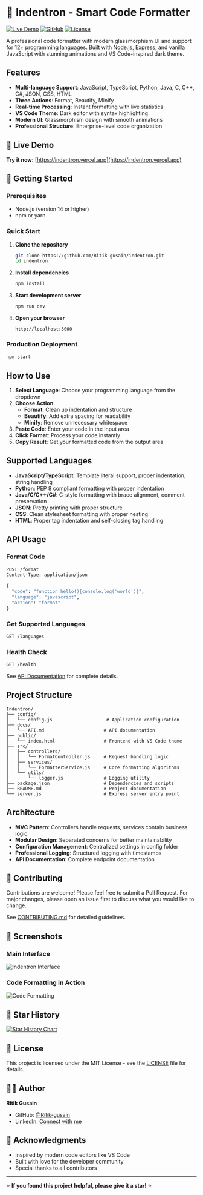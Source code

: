 # 🚀 Indentron - Smart Code Formatter

[![Live Demo](https://img.shields.io/badge/Live-Demo-blue?style=for-the-badge)](https://indentron.vercel.app)
[![GitHub](https://img.shields.io/badge/GitHub-Repository-black?style=for-the-badge&logo=github)](https://github.com/Ritik-gusain/indentron)
[![License](https://img.shields.io/badge/License-MIT-green?style=for-the-badge)](LICENSE)

A professional code formatter with modern glassmorphism UI and support for 12+ programming languages. Built with Node.js, Express, and vanilla JavaScript with stunning animations and VS Code-inspired dark theme.

## Features

- **Multi-language Support**: JavaScript, TypeScript, Python, Java, C, C++, C#, JSON, CSS, HTML
- **Three Actions**: Format, Beautify, Minify
- **Real-time Processing**: Instant formatting with live statistics
- **VS Code Theme**: Dark editor with syntax highlighting
- **Modern UI**: Glassmorphism design with smooth animations
- **Professional Structure**: Enterprise-level code organization

## 🎯 Live Demo

**Try it now:** [https://indentron.vercel.app](https://indentron.vercel.app)

## 🚀 Getting Started

### Prerequisites
- Node.js (version 14 or higher)
- npm or yarn

### Quick Start

1. **Clone the repository**
   ```bash
   git clone https://github.com/Ritik-gusain/indentron.git
   cd indentron
   ```

2. **Install dependencies**
   ```bash
   npm install
   ```

3. **Start development server**
   ```bash
   npm run dev
   ```

4. **Open your browser**
   ```
   http://localhost:3000
   ```

### Production Deployment

```bash
npm start
```

## How to Use

1. **Select Language**: Choose your programming language from the dropdown
2. **Choose Action**: 
   - **Format**: Clean up indentation and structure
   - **Beautify**: Add extra spacing for readability
   - **Minify**: Remove unnecessary whitespace
3. **Paste Code**: Enter your code in the input area
4. **Click Format**: Process your code instantly
5. **Copy Result**: Get your formatted code from the output area

## Supported Languages

- **JavaScript/TypeScript**: Template literal support, proper indentation, string handling
- **Python**: PEP 8 compliant formatting with proper indentation
- **Java/C/C++/C#**: C-style formatting with brace alignment, comment preservation
- **JSON**: Pretty printing with proper structure
- **CSS**: Clean stylesheet formatting with proper nesting
- **HTML**: Proper tag indentation and self-closing tag handling

## API Usage

### Format Code
```bash
POST /format
Content-Type: application/json

{
  "code": "function hello(){console.log('world')}",
  "language": "javascript",
  "action": "format"
}
```

### Get Supported Languages
```bash
GET /languages
```

### Health Check
```bash
GET /health
```

See [API Documentation](docs/API.md) for complete details.

## Project Structure

```
Indentron/
├── config/
│   └── config.js                    # Application configuration
├── docs/
│   └── API.md                      # API documentation
├── public/
│   └── index.html                  # Frontend with VS Code theme
├── src/
│   ├── controllers/
│   │   └── FormatController.js     # Request handling logic
│   ├── services/
│   │   └── FormatterService.js     # Core formatting algorithms
│   └── utils/
│       └── logger.js               # Logging utility
├── package.json                    # Dependencies and scripts
├── README.md                       # Project documentation
└── server.js                       # Express server entry point
```

## Architecture

- **MVC Pattern**: Controllers handle requests, services contain business logic
- **Modular Design**: Separated concerns for better maintainability
- **Configuration Management**: Centralized settings in config folder
- **Professional Logging**: Structured logging with timestamps
- **API Documentation**: Complete endpoint documentation

## 🤝 Contributing

Contributions are welcome! Please feel free to submit a Pull Request. For major changes, please open an issue first to discuss what you would like to change.

See [CONTRIBUTING.md](CONTRIBUTING.md) for detailed guidelines.

## 📸 Screenshots

### Main Interface
![Indentron Interface](https://via.placeholder.com/800x400/667eea/ffffff?text=Indentron+Interface)

### Code Formatting in Action
![Code Formatting](https://via.placeholder.com/800x400/764ba2/ffffff?text=Code+Formatting)

## 🌟 Star History

[![Star History Chart](https://api.star-history.com/svg?repos=Ritik-gusain/indentron&type=Date)](https://star-history.com/#Ritik-gusain/indentron&Date)

## 📄 License

This project is licensed under the MIT License - see the [LICENSE](LICENSE) file for details.

## 👨‍💻 Author

**Ritik Gusain**
- GitHub: [@Ritik-gusain](https://github.com/Ritik-gusain)
- LinkedIn: [Connect with me](https://linkedin.com/in/ritik-gusain)

## 🙏 Acknowledgments

- Inspired by modern code editors like VS Code
- Built with love for the developer community
- Special thanks to all contributors

---

⭐ **If you found this project helpful, please give it a star!** ⭐